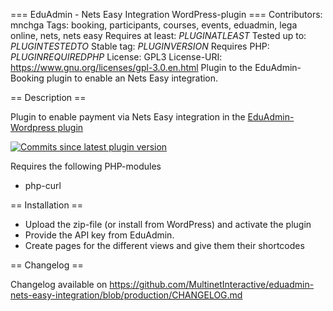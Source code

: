 === EduAdmin - Nets Easy Integration WordPress-plugin ===
Contributors: mnchga
Tags: booking, participants, courses, events, eduadmin, lega online, nets, nets easy
Requires at least: $PLUGINATLEAST$
Tested up to: $PLUGINTESTEDTO$
Stable tag: $PLUGINVERSION$
Requires PHP: $PLUGINREQUIREDPHP$
License: GPL3
License-URI: https://www.gnu.org/licenses/gpl-3.0.en.html
Plugin to the EduAdmin-Booking plugin to enable an Nets Easy integration.

== Description ==

Plugin to enable payment via Nets Easy integration in the [EduAdmin-Wordpress plugin](https://github.com/MultinetInteractive/EduAdmin-WordPress)

[<img src="https://img.shields.io/github/commits-since/MultinetInteractive/eduadmin-nets-easy-integration/latest.svg" alt="Commits since latest plugin version" />](https://wordpress.org/plugins/eduadmin-booking/)

Requires the following PHP-modules

- php-curl

== Installation ==

-   Upload the zip-file (or install from WordPress) and activate the plugin
-   Provide the API key from EduAdmin.
-   Create pages for the different views and give them their shortcodes

== Changelog ==

Changelog available on https://github.com/MultinetInteractive/eduadmin-nets-easy-integration/blob/production/CHANGELOG.md
